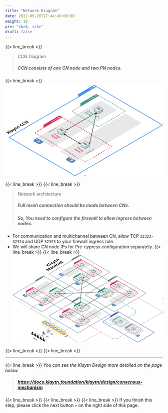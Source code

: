 ```yaml
---
title: "Network Diagram"
date: 2022-09-20T17:44:45+09:00
weight: 10
pre: "<b>A. </b>"
draft: false
---
```


{{< line_break >}}

>CCN Diagram 
>##### CCN consists of one CN node and two PN nodes.
{{< line_break >}}
![CCN](https://raw.githubusercontent.com/trakim/pre/main/static/images/klaytn1.png)

{{< line_break >}}
{{< line_break >}}

>Network architecture
>##### Full mesh connection should be made between CNs.
>##### So, You need to configure the firewall to allow ingress between nodes.

* For communication and multichannel between CN, allow TCP `32323-32324` and UDP `32323` to your firewall ingress rule.
* We will share CN node IPs for Pre-cypress configuration separately.
{{< line_break >}}
{{< line_break >}}
![network](https://raw.githubusercontent.com/trakim/pre/main/static/images/klaytn-2.png)

{{< line_break >}}
{{< line_break >}}

---
{{< line_break >}}
*You can see the Klaytn Design more detailed on the page below.*
>##### https://docs.klaytn.foundation/klaytn/design/consensus-mechanism

{{< line_break >}}
{{< line_break >}}
{{< line_break >}}
If you finish this step, please click the next button ```>``` on the right side of this page.